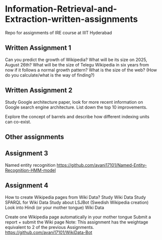 # Information-Retrieval-and-Extraction-written-assignments
Repo for assignments of IRE course at IIIT Hyderabad

## Written Assignment 1
Can you predict the growth of Wikipedia? What will be its size on 2025, August 26th?
What will be the size of Telegu Wikipedia in six years from now if it follows a normal growth pattern?
What is the size of the web? (How do you calculate/what is the way of finding?)


## Written Assignment 2
Study Google architecture paper, look for more recent information on Google search engine architecture. List down the top 10 improvements.

Explore the concept of barrels and describe how different indexing units can co-exist.


## Other assignments 

## Assignment 3
Named entity recognition
https://github.com/avani17101/Named-Entity-Recognition-HMM-model


## Assignment 4
How to create Wikipedia pages from Wiki Data?
Study Wiki Data
Study SPARQL for Wiki Data
Study about LSJBot (Swedish Wikipedia creation)
Look into Hindi (or your mother tongue) Wiki Data

Create one Wikipedia page automatically in your mother tongue
Submit a report + submit the Wiki page
Note: This assignment has the weightage equivalent to 2 of the previous Assignments.
https://github.com/avani17101/WikiData-Bot



